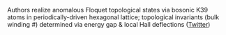 
Authors realize anomalous Floquet topological states via bosonic K39 atoms in periodically-driven hexagonal lattice; topological invariants (bulk winding #) determined via energy gap & local Hall deflections ([Twitter](https://twitter.com/JoshuahHeath/status/1232338146995535872))
